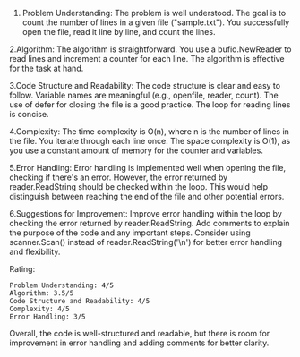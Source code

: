1. Problem Understanding:
The problem is well understood. The goal is to count the number of lines in a given file ("sample.txt").
You successfully open the file, read it line by line, and count the lines.

2.Algorithm:
The algorithm is straightforward. You use a bufio.NewReader to read lines and increment a counter for each line.
The algorithm is effective for the task at hand.

3.Code Structure and Readability:
The code structure is clear and easy to follow.
Variable names are meaningful (e.g., openfile, reader, count).
The use of defer for closing the file is a good practice.
The loop for reading lines is concise.

4.Complexity:
The time complexity is O(n), where n is the number of lines in the file. You iterate through each line once.
The space complexity is O(1), as you use a constant amount of memory for the counter and variables.

5.Error Handling:
Error handling is implemented well when opening the file, checking if there's an error.
However, the error returned by reader.ReadString should be checked within the loop. This would help distinguish between reaching the end of the file and other potential errors.

6.Suggestions for Improvement:
Improve error handling within the loop by checking the error returned by reader.ReadString.
Add comments to explain the purpose of the code and any important steps.
Consider using scanner.Scan() instead of reader.ReadString('\n') for better error handling and flexibility.

Rating:

    Problem Understanding: 4/5
    Algorithm: 3.5/5
    Code Structure and Readability: 4/5
    Complexity: 4/5
    Error Handling: 3/5

Overall, the code is well-structured and readable, but there is room for improvement in error handling and adding comments for better clarity.
